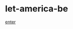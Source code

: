 # let-america-be

[enter](https://jht9629-nyu.github.io/let-america-be/src/poem/poem/let-america-be-america-again.html)
